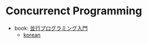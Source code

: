 # Concurrenct Programming

- book: [並行プログラミング入門](https://github.com/oreilly-japan/conc_ytakano) 
  - [korean](https://github.com/moseskim/concurrent_programming)

